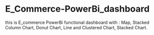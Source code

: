 # E_Commerce-PowerBi_dashboard
this is E_commerce PowerBi functional dashboard with : Map, Stacked Column Chart, Donut Chart, Line and Clustered Chart, Stacked Chart.
